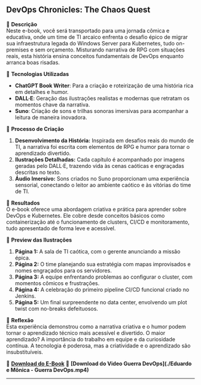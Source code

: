 ## **DevOps Chronicles: The Chaos Quest**

🌌 **Descrição**  
Neste e-book, você será transportado para uma jornada cômica e educativa, onde um time de TI arcaico enfrenta o desafio épico de migrar sua infraestrutura legada do Windows Server para Kubernetes, tudo on-premises e sem orçamento. Misturando narrativa de RPG com situações reais, esta história ensina conceitos fundamentais de DevOps enquanto arranca boas risadas.

🤖 **Tecnologias Utilizadas**  
- **ChatGPT Book Writer**: Para a criação e roteirização de uma história rica em detalhes e humor.  
- **DALL·E**: Geração das ilustrações realistas e modernas que retratam os momentos chave da narrativa.  
- **Suno**: Criação de sons e trilhas sonoras imersivas para acompanhar a leitura de maneira inovadora.  

🧐 **Processo de Criação**  
1. **Desenvolvimento da História:** Inspirada em desafios reais do mundo de TI, a narrativa foi escrita com elementos de RPG e humor para tornar o aprendizado divertido.
2. **Ilustrações Detalhadas:** Cada capítulo é acompanhado por imagens geradas pelo DALL·E, trazendo vida às cenas caóticas e engraçadas descritas no texto.
3. **Áudio Imersivo:** Sons criados no Suno proporcionam uma experiência sensorial, conectando o leitor ao ambiente caótico e às vitórias do time de TI.

🚀 **Resultados**  
O e-book oferece uma abordagem criativa e prática para aprender sobre DevOps e Kubernetes. Ele cobre desde conceitos básicos como containerização até o funcionamento de clusters, CI/CD e monitoramento, tudo apresentado de forma leve e acessível.

🎨 **Preview das Ilustrações**  
1. **Página 1:** A sala de TI caótica, com o gerente anunciando a missão épica.  
2. **Página 2:** O time planejando sua estratégia com mapas improvisados e nomes engraçados para os servidores.  
3. **Página 3:** A equipe enfrentando problemas ao configurar o cluster, com momentos cômicos e frustrações.  
4. **Página 4:** A celebração do primeiro pipeline CI/CD funcional criado no Jenkins.  
5. **Página 5:** Um final surpreendente no data center, envolvendo um plot twist com no-breaks defeituosos.

💭 **Reflexão**  
Esta experiência demonstrou como a narrativa criativa e o humor podem tornar o aprendizado técnico mais acessível e divertido. O maior aprendizado? A importância do trabalho em equipe e da curiosidade contínua. A tecnologia é poderosa, mas a criatividade e o aprendizado são insubstituíveis.

🔗 **[Download do E-Book](./E-BOOK.md)**
🔗 **[Download do Video Guerra DevOps](./Eduardo e Mônica - Guerra DevOps.mp4)**

---
